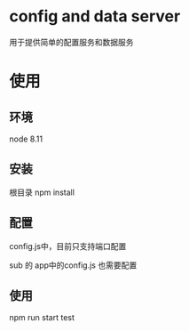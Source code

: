 # config and data server

用于提供简单的配置服务和数据服务

# 使用

## 环境
node 8.11

## 安装

根目录 npm install

## 配置

config.js中，目前只支持端口配置

sub 的 app中的config.js 也需要配置

## 使用

npm run start 
test

